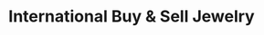 ---
title: "International Buy & Sell Jewelry"
url: /milwaukee/international-buy-and-sell-jewelry/
shop: jewelry
---